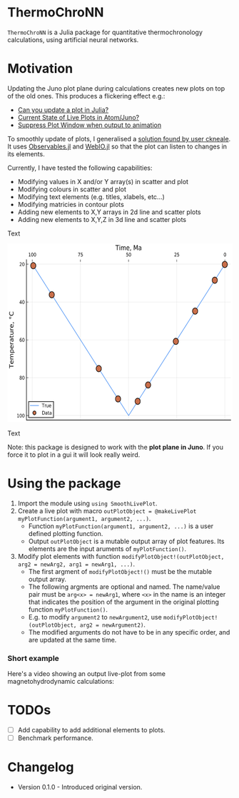 # ThermoChroNN

`ThermoChroNN` is a Julia package for quantitative thermochronology calculations, using artificial neural networks. 

# Motivation

Updating the Juno plot plane during calculations creates new plots on top of the old ones. This produces a flickering effect e.g.:

- [Can you update a plot in Julia?](https://discourse.julialang.org/t/current-state-of-live-plots-in-atom-juno/30379)
- [Current State of Live Plots in Atom/Juno?](https://discourse.julialang.org/t/current-state-of-live-plots-in-atom-juno/30379)
- [Suppress Plot Window when output to animation](https://discourse.julialang.org/t/suppress-plot-window-when-output-to-animation/30724)

To smoothly update of plots, I generalised a [solution found by user ckneale](https://discourse.julialang.org/t/current-state-of-live-plots-in-atom-juno/30379/7). It uses [Observables.jl](https://github.com/JuliaGizmos/Observables.jl) and [WebIO.jl](https://github.com/JuliaGizmos/WebIO.jl) so that the plot can listen to changes in its elements.

Currently, I have tested the following capabilities: 
- Modifying values in X and/or Y array(s) in scatter and plot
- Modifying colours in scatter and plot
- Modifying text elements (e.g. titles, xlabels, etc...)
- Modifying matricies in contour plots
- Adding new elements to X,Y arrays in 2d line and scatter plots 
- Adding new elements to X,Y,Z in 3d line and scatter plots

Text

<img src="/figures/originalData.png" height="400"/>

Text


Note: this package is designed to work with the __plot plane in Juno__. If you force it to plot in a gui it will look really weird.

# Using the package
1. Import the module using `using SmoothLivePlot`. 
2. Create a live plot with macro `outPlotObject = @makeLivePlot myPlotFunction(argument1, argument2, ...)`.
   - Function `myPlotFunction(argument1, argument2, ...)` is a user defined plotting function.
   - Output `outPlotObject` is a mutable output array of plot features. Its elements are the input aruments of `myPlotFunction()`.
3. Modify plot elements with function `modifyPlotObject!(outPlotObject, arg2 = newArg2, arg1 = newArg1, ...)`. 
   - The first argment of `modifyPlotObject!()` must be the mutable output array.
   - The following argments are optional and named. The name/value pair must be `arg<x> = newArg1`, where `<x>` in the name is an integer that indicates the position of the argument in the original plotting function `myPlotFunction()`. 
   - E.g. to modify `argument2` to `newArgument2`, use `modifyPlotObject!(outPlotObject, arg2 = newArgument2)`.
   - The modified arguments do not have to be in any specific order, and are updated at the same time.

### Short example

Here's a video showing an output live-plot from some magnetohydrodynamic calculations:

# TODOs
- [ ] Add capability to add additional elements to plots.
- [ ] Benchmark performance.

# Changelog
- Version 0.1.0 - Introduced original version.
